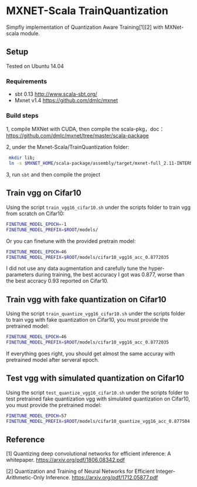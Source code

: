 # MXNET-Scala TrainQuantization
Simpfly implementation of Quantization Aware Training[1][2] with MXNet-scala module. 


## Setup
Tested on Ubuntu 14.04

### Requirements

* sbt 0.13 http://www.scala-sbt.org/
* Mxnet v1.4 https://github.com/dmlc/mxnet

### Build steps

1, compile MXNet with CUDA, then compile the scala-pkg，doc： https://github.com/dmlc/mxnet/tree/master/scala-package

2, under the Mxnet-Scala/TrainQuantization folder:
```bash
 mkdir lib;
 ln -s $MXNET_HOME/scala-package/assembly/target/mxnet-full_2.11-INTERNAL.jar lib
```

3, run `sbt` and then compile the project

## Train vgg on Cifar10
Using the script `train_vgg16_cifar10.sh` under the scripts folder to train vgg from scratch on Cifar10:

```bash
FINETUNE_MODEL_EPOCH=-1
FINETUNE_MODEL_PREFIX=$ROOT/models/
```
Or you can finetune with the provided pretrain model:

```bash
FINETUNE_MODEL_EPOCH=46
FINETUNE_MODEL_PREFIX=$ROOT/models/cifar10_vgg16_acc_0.8772035
```

I did not use any data augmentation and carefully tune the hyper-parameters during training, the best accuracy I got was 0.877, worse than the best accracy 0.93 reported on Cifar10.

## Train vgg with fake quantization on Cifar10
Using the script `train_quantize_vgg16_cifar10.sh` under the scripts folder to train vgg with fake quantization on Cifar10,
you must provide the pretrained model:

```bash
FINETUNE_MODEL_EPOCH=46
FINETUNE_MODEL_PREFIX=$ROOT/models/cifar10_vgg16_acc_0.8772035
```

If everything goes right, you should get almost the same accuray with pretrained model after serveral epoch.

## Test vgg with simulated quantization on Cifar10
Using the script `test_quantize_vgg16_cifar10.sh` under the scripts folder to test pretrained fake quantization vgg with simulated quantization on Cifar10, you must provide the pretrained model:

```bash
FINETUNE_MODEL_EPOCH=57
FINETUNE_MODEL_PREFIX=$ROOT/models/cifar10_quantize_vgg16_acc_0.877504
```

## Reference
[1] Quantizing deep convolutional networks for efficient inference: A whitepaper. https://arxiv.org/pdf/1806.08342.pdf

[2] Quantization and Training of Neural Networks for Efficient Integer-Arithmetic-Only Inference. 
 https://arxiv.org/pdf/1712.05877.pdf
